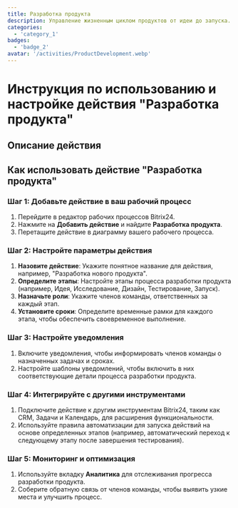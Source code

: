 ```yaml
---
title: Разработка продукта
description: Управление жизненным циклом продуктов от идеи до запуска.
categories: 
  - 'category_1'
badges: 
  - 'badge_2'
avatar: '/activities/ProductDevelopment.webp'
---
```

# Инструкция по использованию и настройке действия "Разработка продукта"

## Описание действия

## Как использовать действие "Разработка продукта"

### Шаг 1: Добавьте действие в ваш рабочий процесс
1. Перейдите в редактор рабочих процессов Bitrix24.
2. Нажмите на **Добавить действие** и найдите **Разработка продукта**.
3. Перетащите действие в диаграмму вашего рабочего процесса.

### Шаг 2: Настройте параметры действия
1. **Назовите действие**: Укажите понятное название для действия, например, "Разработка нового продукта".
2. **Определите этапы**: Настройте этапы процесса разработки продукта (например, Идея, Исследование, Дизайн, Тестирование, Запуск).
3. **Назначьте роли**: Укажите членов команды, ответственных за каждый этап.
4. **Установите сроки**: Определите временные рамки для каждого этапа, чтобы обеспечить своевременное выполнение.

### Шаг 3: Настройте уведомления
1. Включите уведомления, чтобы информировать членов команды о назначенных задачах и сроках.
2. Настройте шаблоны уведомлений, чтобы включить в них соответствующие детали процесса разработки продукта.

### Шаг 4: Интегрируйте с другими инструментами
1. Подключите действие к другим инструментам Bitrix24, таким как CRM, Задачи и Календарь, для расширения функциональности.
2. Используйте правила автоматизации для запуска действий на основе определенных этапов (например, автоматический переход к следующему этапу после завершения тестирования).

### Шаг 5: Мониторинг и оптимизация
1. Используйте вкладку **Аналитика** для отслеживания прогресса разработки продукта.
2. Соберите обратную связь от членов команды, чтобы выявить узкие места и улучшить процесс.